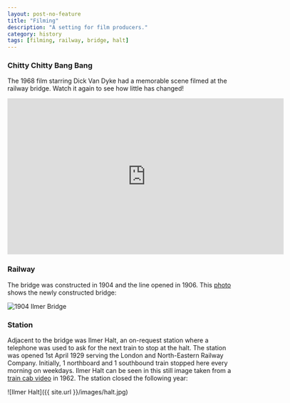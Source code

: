 ```yaml
---
layout: post-no-feature
title: "Filming"
description: "A setting for film producers."
category: history
tags: [filming, railway, bridge, halt]
---
```


### Chitty Chitty Bang Bang

The 1968 film starring Dick Van Dyke had a memorable scene filmed at the railway bridge. Watch it again to see how little has changed!

<iframe width="620" height="350" src="https://www.youtube.com/embed/109uKA3nWog" frameborder="0" allowfullscreen></iframe>

### Railway

The bridge was constructed in 1904 and the line opened in 1906. This [photo](http://www.railwayarchive.org.uk/Lpages/html/L3327.html) shows the newly constructed bridge:

![1904 Ilmer Bridge](http://www.transportarchive.org.uk/aimages/L3327.jpg)

### Station

Adjacent to the bridge was Ilmer Halt, an on-request station where a telephone was used to ask for the next train to stop at the halt. The station was opened 1st April 1929 serving the London and North-Eastern Railway Company. Initially, 1 northboard and 1 southbound train stopped here every morning on weekdays. Ilmer Halt can be seen in this still image taken from a [train cab video](http://youtu.be/nyWkpteoa84?t=39s) in 1962. The station closed the following year:

![Ilmer Halt]({{ site.url }}/images/halt.jpg)
